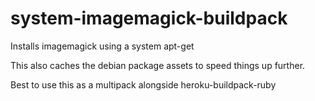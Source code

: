 # system-imagemagick-buildpack

Installs imagemagick using a system apt-get

This also caches the debian package assets to speed things up further.

Best to use this as a multipack alongside heroku-buildpack-ruby
